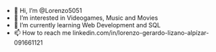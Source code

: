 - 👋 Hi, I’m @Lorenzo5051
- 👀 I’m interested in Videogames, Music and Movies
- 🌱 I’m currently learning Web Development and SQL
- 📫 How to reach me linkedin.com/in/lorenzo-gerardo-lizano-alpízar-091661121

<!---
Lorenzo5051/Lorenzo5051 is a ✨ special ✨ repository because its `README.md` (this file) appears on your GitHub profile.
You can click the Preview link to take a look at your changes.
--->
